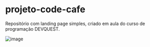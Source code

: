 # projeto-code-cafe
Repositório com landing page simples, criado em aula do curso de programação DEVQUEST.

![image](https://user-images.githubusercontent.com/97855964/161398597-5ef46674-0bb5-4df5-a799-a6e6143ce894.png)
